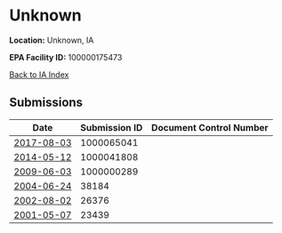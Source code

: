 # Unknown

**Location:** Unknown, IA

**EPA Facility ID:** 100000175473

[Back to IA Index](../../index.md)

## Submissions

| Date | Submission ID | Document Control Number |
|------|--------------|-------------------------|
| [2017-08-03](submissions/1000065041.md) | 1000065041 |  |
| [2014-05-12](submissions/1000041808.md) | 1000041808 |  |
| [2009-06-03](submissions/1000000289.md) | 1000000289 |  |
| [2004-06-24](submissions/38184.md) | 38184 |  |
| [2002-08-02](submissions/26376.md) | 26376 |  |
| [2001-05-07](submissions/23439.md) | 23439 |  |
